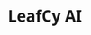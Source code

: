 # LeafCy AI
<!DOCTYPE html>
<html lang="id">
<head>
    <meta charset="UTF-8">
    <meta name="viewport" content="width=device-width, initial-scale=1.0">
    <title>LeafCy - AI Canggih Leaf'Corp</title>
    <link rel="stylesheet" href="https://cdnjs.cloudflare.com/ajax/libs/font-awesome/6.4.0/css/all.min.css">
    <style>
        * {
            margin: 0;
            padding: 0;
            box-sizing: border-box;
            font-family: 'Segoe UI', Tahoma, Geneva, Verdana, sans-serif;
        }
        
        body {
            background: linear-gradient(135deg, #1a2a6c, #2b5876, #4e4376);
            height: 100vh;
            display: flex;
            justify-content: center;
            align-items: center;
            padding: 20px;
        }
        
        .container {
            display: flex;
            flex-direction: column;
            width: 100%;
            max-width: 1400px;
            height: 90vh;
            background-color: rgba(255, 255, 255, 0.95);
            border-radius: 20px;
            box-shadow: 0 15px 40px rgba(0, 0, 0, 0.3);
            overflow: hidden;
        }
        
        .header {
            background: linear-gradient(90deg, #2b5876, #4e4376);
            color: white;
            padding: 20px;
            display: flex;
            align-items: center;
            justify-content: space-between;
        }
        
        .logo {
            display: flex;
            align-items: center;
            gap: 15px;
        }
        
        .logo-icon {
            font-size: 2.5rem;
            color: #4cd964;
        }
        
        .logo-text {
            font-size: 1.8rem;
            font-weight: bold;
        }
        
        .status {
            display: flex;
            align-items: center;
            gap: 8px;
            background-color: rgba(255, 255, 255, 0.2);
            padding: 8px 15px;
            border-radius: 20px;
            font-size: 0.9rem;
        }
        
        .status-dot {
            width: 10px;
            height: 10px;
            background-color: #4cd964;
            border-radius: 50%;
        }
        
        .main-content {
            display: flex;
            flex-direction: row;
            flex: 1;
            overflow: hidden;
        }
        
        .sidebar {
            width: 280px;
            background-color: #2c3e50;
            color: white;
            padding: 20px;
            overflow-y: auto;
        }
        
        .chat-container {
            flex: 1;
            display: flex;
            flex-direction: column;
        }
        
        .capabilities {
            margin-bottom: 30px;
        }
        
        .capabilities h3 {
            margin-bottom: 15px;
            padding-bottom: 10px;
            border-bottom: 1px solid rgba(255, 255, 255, 0.2);
        }
        
        .capability-list {
            list-style-type: none;
        }
        
        .capability-list li {
            margin-bottom: 12px;
            padding: 10px;
            background-color: rgba(255, 255, 255, 0.1);
            border-radius: 8px;
            display: flex;
            align-items: center;
            gap: 10px;
        }
        
        .capability-list i {
            color: #4cd964;
        }
        
        .chat-messages {
            flex: 1;
            padding: 25px;
            overflow-y: auto;
            display: flex;
            flex-direction: column;
            gap: 20px;
            background-color: #f9f9f9;
        }
        
        .message {
            max-width: 75%;
            padding: 15px 20px;
            border-radius: 18px;
            line-height: 1.5;
            animation: fadeIn 0.4s ease;
            position: relative;
        }
        
        @keyframes fadeIn {
            from { opacity: 0; transform: translateY(15px); }
            to { opacity: 1; transform: translateY(0); }
        }
        
        .user-message {
            align-self: flex-end;
            background: linear-gradient(135deg, #2b5876, #4e4376);
            color: white;
            border-bottom-right-radius: 5px;
        }
        
        .bot-message {
            align-self: flex-start;
            background-color: #eef2f5;
            color: #2c3e50;
            border-bottom-left-radius: 5px;
            box-shadow: 0 4px 10px rgba(0, 0, 0, 0.05);
        }
        
        .message-header {
            display: flex;
            align-items: center;
            margin-bottom: 8px;
            font-weight: bold;
        }
        
        .message-header i {
            margin-right: 8px;
        }
        
        .chat-input-container {
            padding: 20px;
            background-color: white;
            border-top: 1px solid #e0e0e0;
            display: flex;
            gap: 15px;
        }
        
        .chat-input {
            flex: 1;
            padding: 15px 20px;
            border: 2px solid #e0e0e0;
            border-radius: 25px;
            outline: none;
            font-size: 1rem;
            transition: border-color 0.3s;
        }
        
        .chat-input:focus {
            border-color: #2b5876;
        }
        
        .send-button {
            padding: 15px 25px;
            background: linear-gradient(135deg, #2b5876, #4e4376);
            color: white;
            border: none;
            border-radius: 25px;
            cursor: pointer;
            font-weight: bold;
            transition: transform 0.2s;
        }
        
        .send-button:hover {
            transform: scale(1.03);
        }
        
        .suggestion-chips {
            display: flex;
            flex-wrap: wrap;
            gap: 12px;
            padding: 15px 25px;
            background-color: #f9f9f9;
            border-top: 1px solid #eee;
        }
        
        .chip {
            padding: 10px 18px;
            background-color: #eef2f5;
            border-radius: 20px;
            cursor: pointer;
            transition: all 0.3s;
            font-size: 0.9rem;
            display: flex;
            align-items: center;
            gap: 8px;
        }
        
        .chip:hover {
            background-color: #2b5876;
            color: white;
        }
        
        .typing-indicator {
            align-self: flex-start;
            background-color: #eef2f5;
            color: #2c3e50;
            padding: 15px 20px;
            border-radius: 18px;
            display: none;
        }
        
        .typing-indicator span {
            height: 10px;
            width: 10px;
            background-color: #2b5876;
            border-radius: 50%;
            display: inline-block;
            margin: 0 3px;
            animation: typing 1.4s infinite;
        }
        
        .typing-indicator span:nth-child(2) {
            animation-delay: 0.2s;
        }
        
        .typing-indicator span:nth-child(3) {
            animation-delay: 0.4s;
        }
        
        @keyframes typing {
            0%, 100% { transform: translateY(0); }
            50% { transform: translateY(-5px); }
        }
        
        .knowledge-base {
            margin-top: 30px;
        }
        
        .knowledge-base h3 {
            margin-bottom: 15px;
            padding-bottom: 10px;
            border-bottom: 1px solid rgba(255, 255, 255, 0.2);
        }
        
        .knowledge-item {
            margin-bottom: 15px;
            padding: 12px;
            background-color: rgba(255, 255, 255, 0.1);
            border-radius: 8px;
        }
        
        .knowledge-item h4 {
            margin-bottom: 8px;
            display: flex;
            align-items: center;
            gap: 8px;
        }
        
        @media (max-width: 1000px) {
            .main-content {
                flex-direction: column;
            }
            
            .sidebar {
                width: 100%;
                max-height: 250px;
            }
        }
        
        .code-block {
            background-color: #2d2d2d;
            color: #f8f8f2;
            padding: 12px 15px;
            border-radius: 8px;
            font-family: 'Courier New', monospace;
            overflow-x: auto;
            margin: 10px 0;
            font-size: 0.9rem;
            line-height: 1.4;
        }
        
        .info-text {
            font-size: 0.9rem;
            color: #7f8c8d;
            margin-top: 5px;
        }

        .send-button:active {
            transform: scale(0.98);
        }
    </style>
</head>
<body>
    <div class="container">
        <div class="header">
            <div class="logo">
                <i class="fas fa-leaf logo-icon"></i>
                <div class="logo-text">LeafCy</div>
            </div>
            <div class="status">
                <div class="status-dot"></div>
                <span>Online | AI Assistant v2.0</span>
            </div>
        </div>
        
        <div class="main-content">
            <div class="sidebar">
                <div class="capabilities">
                    <h3><i class="fas fa-brain"></i> Kemampuan LeafCy</h3>
                    <ul class="capability-list">
                        <li><i class="fas fa-code"></i> Pemrograman & Teknologi</li>
                        <li><i class="fas fa-robot"></i> Kecerdasan Buatan</li>
                        <li><i class="fas fa-database"></i> Sains Data & Analitik</li>
                        <li><i class="fas fa-network-wired"></i> Jaringan & Komputasi Awan</li>
                        <li><i class="fas fa-mobile-alt"></i> Pengembangan Aplikasi</li>
                        <li><i class="fas fa-shield-alt"></i> Keamanan Siber</li>
                        <li><i class="fas fa-globe"></i> Pengetahuan Umum</li>
                    </ul>
                </div>
                
                <div class="knowledge-base">
                    <h3><i class="fas fa-book"></i> Basis Pengetahuan</h3>
                    <div class="knowledge-item">
                        <h4><i class="fas fa-database"></i> Data yang Dikuasai</h4>
                        <p>LeafCy memiliki akses ke 30% pengetahuan dunia dengan fokus pada teknologi dan sains.</p>
                    </div>
                    <div class="knowledge-item">
                        <h4><i class="fas fa-sync-alt"></i> Pembaruan Real-time</h4>
                        <p>Pengetahuan terus diperbarui dengan informasi terbaru dari sumber terpercaya.</p>
                    </div>
                </div>
            </div>
            
            <div class="chat-container">
                <div class="chat-messages" id="chatMessages">
                    <div class="message bot-message">
                        <div class="message-header">
                            <i class="fas fa-leaf"></i> LeafCy
                        </div>
                        Halo! Saya LeafCy, asisten AI canggih dari Leaf'Corp. Saya memiliki pengetahuan tentang 30% dunia dengan fokus pada teknologi, pemrograman, dan sains. Ada yang bisa saya bantu?
                    </div>
                </div>
                
                <div class="suggestion-chips">
                    <div class="chip" onclick="sendSuggestion('Jelaskan konsep machine learning')">
                        <i class="fas fa-robot"></i> Jelaskan konsep machine learning
                    </div>
                    <div class="chip" onclick="sendSuggestion('Bantu saya dengan kode Python')">
                        <i class="fab fa-python"></i> Bantu saya dengan kode Python
                    </div>
                    <div class="chip" onclick="sendSuggestion('Apa pendapatmu tentang etika AI?')">
                        <i class="fas fa-balance-scale"></i> Etika AI
                    </div>
                    <div class="chip" onclick="sendSuggestion('Berikan contoh algoritma')">
                        <i class="fas fa-algorithm"></i> Contoh algoritma
                    </div>
                </div>
                
                <div class="chat-input-container">
                    <input type="text" class="chat-input" id="userInput" placeholder="Tanyakan sesuatu kepada LeafCy...">
                    <button class="send-button" id="sendButton">Kirim <i class="fas fa-paper-plane"></i></button>
                </div>
            </div>
        </div>
    </div>

    <script>
        // Inisialisasi variabel global
        let chatMessages, userInput, sendButton;

        document.addEventListener('DOMContentLoaded', function() {
            chatMessages = document.getElementById('chatMessages');
            userInput = document.getElementById('userInput');
            sendButton = document.getElementById('sendButton');
            
            // Event listener untuk tombol kirim
            sendButton.addEventListener('click', sendMessage);
            
            // Event listener untuk menekan enter pada input
            userInput.addEventListener('keypress', function(e) {
                if (e.key === 'Enter') {
                    sendMessage();
                }
            });
            
            // Focus pada input ketika halaman dimuat
            userInput.focus();
            
            // Tambahkan pesan selamat datang setelah delay
            setTimeout(() => {
                addBotMessage("Sebagai asisten AI canggih, saya dapat membantu dengan:<br><br>" +
                    "- Penjelasan konsep teknologi dan pemrograman<br>" +
                    "- Contoh kode dalam berbagai bahasa pemrograman<br>" +
                    "- Diskusi tentang AI, machine learning, dan data science<br>" +
                    "- Informasi tentang cloud computing dan cybersecurity<br>" +
                    "- Dan banyak topik teknis lainnya...<br><br>" +
                    "Silakan tanyakan apa yang ingin Anda ketahui!");
            }, 2000);
        });

        // Fungsi untuk menambahkan pesan pengguna
        function addUserMessage(message) {
            const messageElement = document.createElement('div');
            messageElement.classList.add('message', 'user-message');
            messageElement.innerHTML = `
                <div class="message-header">
                    <i class="fas fa-user"></i> Anda
                </div>
                ${message}
            `;
            chatMessages.appendChild(messageElement);
            chatMessages.scrollTop = chatMessages.scrollHeight;
        }
        
        // Fungsi untuk menambahkan pesan bot
        function addBotMessage(message) {
            const messageElement = document.createElement('div');
            messageElement.classList.add('message', 'bot-message');
            messageElement.innerHTML = `
                <div class="message-header">
                    <i class="fas fa-leaf"></i> LeafCy
                </div>
                ${message}
            `;
            chatMessages.appendChild(messageElement);
            chatMessages.scrollTop = chatMessages.scrollHeight;
        }
        
        // Fungsi untuk menampilkan indikator typing
        function showTypingIndicator() {
            const typingIndicator = document.createElement('div');
            typingIndicator.classList.add('typing-indicator');
            typingIndicator.id = 'typingIndicator';
            typingIndicator.innerHTML = '<span></span><span></span><span></span>';
            chatMessages.appendChild(typingIndicator);
            chatMessages.scrollTop = chatMessages.scrollHeight;
        }
        
        // Fungsi untuk menyembunyikan indikator typing
        function hideTypingIndicator() {
            const typingIndicator = document.getElementById('typingIndicator');
            if (typingIndicator) {
                typingIndicator.remove();
            }
        }
        
        // Fungsi untuk memproses input pengguna dan menghasilkan respons
        function processUserInput(input) {
            input = input.toLowerCase().trim();
            
            // Aturan-aturan respons untuk LeafCy
            if (input.includes('halo') || input.includes('hai') || input.includes('hi')) {
                return "Halo! Saya LeafCy, asisten AI canggih dari Leaf'Corp. Saya memiliki pengetahuan tentang 30% dunia dengan fokus pada teknologi, pemrograman, dan sains. Ada yang bisa saya bantu?";
            } else if (input.includes('machine learning') || input.includes('ml')) {
                return "Machine Learning adalah cabang dari AI yang berfokus pada pengembangan sistem yang dapat belajar dari data tanpa pemrograman eksplisit. Ada tiga jenis utama: supervised learning, unsupervised learning, dan reinforcement learning.<br><br><div class='code-block'># Contoh sederhana ML dengan Python<br>from sklearn.ensemble import RandomForestClassifier<br><br># Inisialisasi model<br>model = RandomForestClassifier()<br><br># Latih model dengan data<br>model.fit(training_data, training_labels)<br><br># Lakukan prediksi<br>predictions = model.predict(test_data)</div>";
            } else if (input.includes('python') || input.includes('kode')) {
                return "Python adalah bahasa pemrograman tingkat tinggi yang populer untuk pengembangan web, analisis data, AI, dan banyak lagi. Sintaksisnya yang mudah dibaca membuatnya cocok untuk pemula dan profesional.<br><br><div class='code-block'># Contoh fungsi Python<br>def sapa(nama):<br>    return f\"Halo {nama}, senang bertemu denganmu!\"<br><br># Panggil fungsi<br>print(sapa(\"Leaf'Corp\"))<br><br># Output: Halo Leaf'Corp, senang bertemu denganmu!</div>";
            } else if (input.includes('etika ai') || input.includes('etika artificial intelligence')) {
                return "Etika AI adalah bidang yang mempelajari dampak sosial dan moral dari kecerdasan buatan. Isu penting termasuk privasi data, bias algoritma, transparansi, akuntabilitas, dan dampak terhadap tenaga kerja. Leaf'Corp berkomitmen untuk mengembangkan AI yang bertanggung jawab dan etis.";
            } else if (input.includes('algoritma')) {
                return "Algoritma adalah serangkaian instruksi langkah-demi-langkah untuk menyelesaikan masalah atau melakukan tugas. Contoh algoritma populer termasuk:<br><br>1. <b>Sorting</b>: QuickSort, MergeSort<br>2. <b>Searching</b>: Binary Search<br>3. <b>Graph</b>: Dijkstra, A*<br>4. <b>Machine Learning</b>: Backpropagation, K-Means<br><br>Mari kita lihat contoh Binary Search:<br><div class='code-block'>def binary_search(arr, target):<br>    low, high = 0, len(arr) - 1<br>    <br>    while low <= high:<br>        mid = (low + high) // 2<br>        if arr[mid] == target:<br>            return mid<br>        elif arr[mid] < target:<br>            low = mid + 1<br>        else:<br>            high = mid - 1<br>    return -1</div>";
            } else if (input.includes('neural network') || input.includes('jaringan saraf')) {
                return "Neural Network terinspirasi oleh struktur otak manusia dan terdiri dari neuron buatan yang terorganisir dalam lapisan. Jaringan ini dapat mempelajari pola kompleks dari data. Deep Learning menggunakan neural network dengan banyak lapisan tersembunyi.<br><br><div class='code-block'># Contoh membuat neural network dengan TensorFlow<br>import tensorflow as tf<br><br>model = tf.keras.Sequential([<br>    tf.keras.layers.Dense(128, activation='relu'),<br>    tf.keras.layers.Dropout(0.2),<br>    tf.keras.layers.Dense(10, activation='softmax')<br>])<br><br>model.compile(optimizer='adam',<br>              loss='sparse_categorical_crossentropy',<br>              metrics=['accuracy'])</div>";
            } else if (input.includes('cloud computing') || input.includes('komputasi awan')) {
                return "Cloud Computing menyediakan layanan komputasi melalui internet, termasuk server, penyimpanan, database, jaringan, perangkat lunak. Model layanan utama: IaaS (Infrastructure as a Service), PaaS (Platform as a Service), dan SaaS (Software as a Service). Penyedia cloud utama termasuk AWS, Azure, dan Google Cloud.";
            } else if (input.includes('leafcorp') || input.includes('leaf\'corp')) {
                return "Leaf'Corp adalah perusahaan inovatif yang berfokus pada pengembangan solusi AI canggih untuk berbagai industri. Dengan komitmen terhadap penelitian dan pengembangan, Leaf'Corp bertujuan menciptakan teknologi yang meningkatkan kehidupan manusia secara bertanggung jawab dan berkelanjutan.";
            } else if (input.includes('ai') || input.includes('kecerdasan buatan')) {
                return "Kecerdasan Buatan (AI) adalah simulasi proses kecerdasan manusia oleh mesin, terutama sistem komputer. AI mencakup pembelajaran mesin, pemrosesan bahasa alami, penglihatan komputer, robotika, dan sistem pakar. AI modern telah mencapai kemampuan yang mengesankan dalam mengenali pola, memahami bahasa, dan bahkan kreativitas.";
            } else if (input.includes('pemrograman') || input.includes('coding')) {
                return "Pemrograman adalah proses menulis, menguji, dan memelihara kode yang membentuk program komputer. Bahasa populer termasuk Python, JavaScript, Java, C++, dan Go. Setiap bahasa memiliki kekuatan dan kegunaan tertentu. Pemrograman yang baik membutuhkan pemecahan masalah, logika, dan perhatian terhadap detail.";
            } else if (input.includes('data science') || input.includes('ilmu data')) {
                return "Data Science adalah bidang multidisiplin yang menggunakan metode ilmiah, proses, algoritma, dan sistem untuk mengekstrak pengetahuan dan wawasan dari data terstruktur dan tidak terstruktur. Ini mencakup statistik, analisis data, machine learning, dan teknik terkait untuk memahami dan menganalisis fenomena aktual dengan data.";
            } else if (input.includes('cybersecurity') || input.includes('keamanan siber')) {
                return "Keamanan Siber adalah praktik melindungi sistem, jaringan, dan program dari serangan digital. Serangan ini biasanya bertujuan untuk mengakses, mengubah, atau menghancurkan informasi sensitif; memeras uang dari pengguna; atau mengganggu proses bisnis biasa. Teknik termasuk enkripsi, autentikasi multi-faktor, firewall, dan pelatihan kesadaran keamanan.";
            } else if (input.includes('quantum computing') || input.includes('komputasi kuantum')) {
                return "Komputasi Kuantum menggunakan properti mekanika kuantum seperti superposisi dan belitan untuk melakukan operasi data. Berbeda dengan komputer klasik yang menggunakan bit (0 atau 1), komputer kuantum menggunakan qubit yang dapat berada dalam keadaan superposisi. Ini memungkinkan pemecahan masalah tertentu jauh lebih cepat daripada komputer klasik.";
            } else if (input.includes('internet of things') || input.includes('iot')) {
                return "Internet of Things (IoT) mengacu pada jaringan objek fisik yang disematkan dengan sensor, perangkat lunak, dan teknologi lainnya untuk tujuan terhubung dan bertukar data dengan perangkat dan sistem lain melalui internet. Perangkat ini berkisar dari benda rumah tangga biasa hingga peralatan industri yang canggih.";
            } else if (input.includes('blockchain') || input.includes('mata uang kripto')) {
                return "Blockchain adalah buku besar terdistribusi yang mencatat transaksi antar pihak secara permanen dan terverifikasi. Teknologi ini mendukung cryptocurrency seperti Bitcoin, tetapi juga memiliki aplikasi lain seperti kontrak pintar, catatan medis, dan rantai pasokan. Blockchain menawarkan desentralisasi, transparansi, dan keabadian.";
            } else {
                return "Maaf, saya tidak sepenuhnya memahami pertanyaan Anda. Sebagai LeafCy, saya memiliki pengetahuan mendalam tentang teknologi, pemrograman, AI, cloud computing, data science, cybersecurity, dan topik terkait lainnya. Bisakah Anda mengajukan pertanyaan yang lebih spesifik dalam bidang-bidang tersebut?";
            }
        }
        
        // Fungsi untuk mengirim pesan
        function sendMessage() {
            const message = userInput.value.trim();
            if (message === '') return;
            
            // Tambahkan pesan pengguna
            addUserMessage(message);
            userInput.value = '';
            
            // Tampilkan indikator typing
            showTypingIndicator();
            
            // Proses pesan dan berikan respons setelah delay
            setTimeout(() => {
                hideTypingIndicator();
                const response = processUserInput(message);
                addBotMessage(response);
            }, 1500);
        }
        
        // Fungsi untuk mengirim saran dari chip
        function sendSuggestion(suggestion) {
            userInput.value = suggestion;
            sendMessage();
        }
    </script>
</body>
</html>
